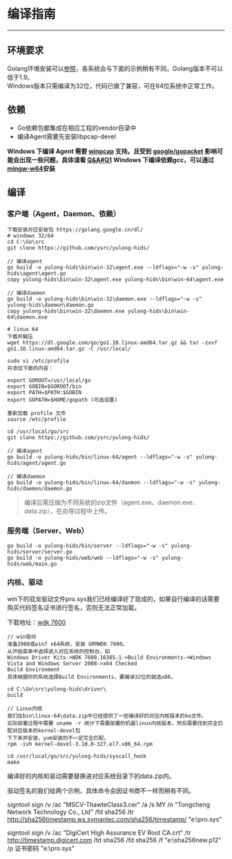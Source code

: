 # 编译指南
----------
## 环境要求

Golang环境安装可以[参照](https://github.com/astaxie/build-web-application-with-golang/blob/master/zh/01.1.md)，各系统会与下面的示例稍有不同，Golang版本不可以低于1.9。  
Windows版本只需编译为32位，代码已做了兼容，可在64位系统中正常工作。

## 依赖

- Go依赖包都集成在相应工程的vendor目录中
- 编译Agent需要先安装libpcap-devel

**Windows 下编译 Agent 需要 [winpcap](https://www.winpcap.org/install/default.htm) 支持。且受到 [google/gopacket](https://github.com/google/gopacket) 影响可能会出现一些问题，具体请看 [Q&A#Q1](../qa.md#Q1)**
**Windows 下编译依赖gcc，可以通过[mingw-w64](https://sourceforge.net/projects/mingw-w64/)安装**


## 编译
### 客户端（Agent，Daemon、依赖）
```
下载安装对应安装包 https://golang.google.cn/dl/
# windows 32/64
cd C:\Go\src
git clone https://github.com/ysrc/yulong-hids/

// 编译agent
go build -o yulong-hids\bin\win-32\agent.exe --ldflags="-w -s" yulong-hids\agent\agent.go
copy yulong-hids\bin\win-32\agent.exe yulong-hids\bin\win-64\agent.exe

// 编译daemon
go build -o yulong-hids\bin\win-32\daemon.exe --ldflags="-w -s" yulong-hids\daemon\daemon.go
copy yulong-hids\bin\win-32\daemon.exe yulong-hids\bin\win-64\daemon.exe
```

```
# linux 64
下载并解压
wget https://dl.google.com/go/go1.10.linux-amd64.tar.gz && tar -zxvf go1.10.linux-amd64.tar.gz -C /usr/local/

sudo vi /etc/profile 
并添加下面的内容：

export GOROOT=/usr/local/go
export GOBIN=$GOROOT/bin
export PATH=$PATH:$GOBIN
export GOPATH=$HOME/gopath (可选设置)

重新加载 profile 文件
source /etc/profile

cd /usr/local/go/src
git clone https://github.com/ysrc/yulong-hids/

// 编译agent
go build -o yulong-hids/bin/linux-64/agent --ldflags="-w -s" yulong-hids/agent/agent.go

// 编译daemon
go build -o yulong-hids/bin/linux-64/daemon --ldflags="-w -s" yulong-hids/daemon/daemon.go
```

> 编译后需压缩为不同系统的zip文件（agent.exe、daemon.exe、data.zip），在向导过程中上传。

### 服务端（Server、Web）
```
go build -o yulong-hids/bin/server --ldflags="-w -s" yulong-hids/server/server.go
go build -o yulong-hids/web/web --ldflags="-w -s" yulong-hids/web/main.go
```


### 内核、驱动

win下的驭龙驱动文件pro.sys我们已经编译好了现成的，如果自行编译的话需要购买代码签名证书进行签名，否则无法正常加载。

下载地址：[wdk 7600](http://download.microsoft.com/download/4/A/2/4A25C7D5-EFBE-4182-B6A9-AE6850409A78/GRMWDK_EN_7600_1.ISO)

```
// win驱动
准备2008或win7 x64系统，安装 GRMWDK 7600。
从开始菜单中选择进入对应系统的控制台，如
Windows Driver Kits->WDK 7600.16385.1->Build Environments->Windows Vista and Windows Server 2008->x64 Checked
Build Environment
具体根据你的系统选择Build Environments，要编译32位的就选x86。

cd C:\Go\src\yulong-hids\driver\
build

// Linux内核
我们在bin\linux-64\data.zip中已经提供了一些编译好的对应内核版本的ko文件。
实际部署过程中需要 uname -r 统计下需要部署的机器linux内核版本，然后需要找到完全匹配对应版本的kernel-devel包
下下来并安装，yum安装的不一定完全匹配。
rpm -ivh kernel-devel-3.10.0-327.el7.x86_64.rpm

cd /usr/local/go/src/yulong-hids/syscall_hook
make

```
编译好的内核和驱动需要替换进对应系统目录下的data.zip内。

驱动签名的我们给两个示例，具体命令会因证书商不一样而稍有不同。

signtool sign /v /ac "MSCV-ThawteClass3.cer" /a /s MY /n "Tongcheng Network Technology Co., Ltd" /fd sha256 /tr http://sha256timestamp.ws.symantec.com/sha256/timestamp/ "e:\pro.sys"

signtool sign /v /ac "DigiCert High Assurance EV Root CA.crt" /tr http://timestamp.digicert.com /td sha256 /fd sha256 /f "e:\sha256new.p12" /p 证书密码 "e:\pro.sys"
